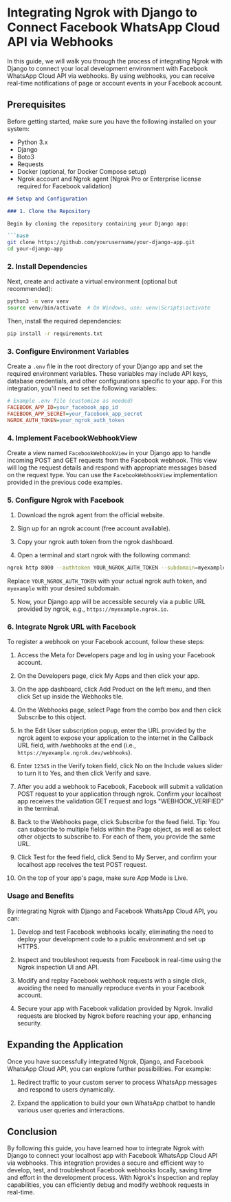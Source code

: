 # Integrating Ngrok with Django to Connect Facebook WhatsApp Cloud API via Webhooks

In this guide, we will walk you through the process of integrating Ngrok with Django to connect your local development environment with Facebook WhatsApp Cloud API via webhooks. By using webhooks, you can receive real-time notifications of page or account events in your Facebook account.

## Prerequisites

Before getting started, make sure you have the following installed on your system:

- Python 3.x
- Django
- Boto3
- Requests
- Docker (optional, for Docker Compose setup)
- Ngrok account and Ngrok agent (Ngrok Pro or Enterprise license required for Facebook validation)

```markdown
## Setup and Configuration

### 1. Clone the Repository

Begin by cloning the repository containing your Django app:

```bash
git clone https://github.com/yourusername/your-django-app.git
cd your-django-app
```

### 2. Install Dependencies

Next, create and activate a virtual environment (optional but recommended):

```bash
python3 -m venv venv
source venv/bin/activate  # On Windows, use: venv\Scripts\activate
```

Then, install the required dependencies:

```bash
pip install -r requirements.txt
```

### 3. Configure Environment Variables

Create a `.env` file in the root directory of your Django app and set the required environment variables. These variables may include API keys, database credentials, and other configurations specific to your app. For this integration, you'll need to set the following variables:

```ini
# Example .env file (customize as needed)
FACEBOOK_APP_ID=your_facebook_app_id
FACEBOOK_APP_SECRET=your_facebook_app_secret
NGROK_AUTH_TOKEN=your_ngrok_auth_token
```

### 4. Implement FacebookWebhookView

Create a view named `FacebookWebhookView` in your Django app to handle incoming POST and GET requests from the Facebook webhook. This view will log the request details and respond with appropriate messages based on the request type. You can use the `FacebookWebhookView` implementation provided in the previous code examples.

### 5. Configure Ngrok with Facebook

1. Download the ngrok agent from the official website.

2. Sign up for an ngrok account (free account available).

3. Copy your ngrok auth token from the ngrok dashboard.

4. Open a terminal and start ngrok with the following command:

```bash
ngrok http 8000 --authtoken YOUR_NGROK_AUTH_TOKEN --subdomain=myexample
```

Replace `YOUR_NGROK_AUTH_TOKEN` with your actual ngrok auth token, and `myexample` with your desired subdomain.

5. Now, your Django app will be accessible securely via a public URL provided by ngrok, e.g., `https://myexample.ngrok.io`.

### 6. Integrate Ngrok URL with Facebook

To register a webhook on your Facebook account, follow these steps:

1. Access the Meta for Developers page and log in using your Facebook account.

2. On the Developers page, click My Apps and then click your app.

3. On the app dashboard, click Add Product on the left menu, and then click Set up inside the Webhooks tile.

4. On the Webhooks page, select Page from the combo box and then click Subscribe to this object.

5. In the Edit User subscription popup, enter the URL provided by the ngrok agent to expose your application to the internet in the Callback URL field, with /webhooks at the end (i.e., `https://myexample.ngrok.dev/webhooks`).

6. Enter `12345` in the Verify token field, click No on the Include values slider to turn it to Yes, and then click Verify and save.

7. After you add a webhook to Facebook, Facebook will submit a validation POST request to your application through ngrok. Confirm your localhost app receives the validation GET request and logs "WEBHOOK_VERIFIED" in the terminal.

8. Back to the Webhooks page, click Subscribe for the feed field. Tip: You can subscribe to multiple fields within the Page object, as well as select other objects to subscribe to. For each of them, you provide the same URL.

9. Click Test for the feed field, click Send to My Server, and confirm your localhost app receives the test POST request.

10. On the top of your app's page, make sure App Mode is Live.

### Usage and Benefits

By integrating Ngrok with Django and Facebook WhatsApp Cloud API, you can:

1. Develop and test Facebook webhooks locally, eliminating the need to deploy your development code to a public environment and set up HTTPS.

2. Inspect and troubleshoot requests from Facebook in real-time using the Ngrok inspection UI and API.

3. Modify and replay Facebook webhook requests with a single click, avoiding the need to manually reproduce events in your Facebook account.

4. Secure your app with Facebook validation provided by Ngrok. Invalid requests are blocked by Ngrok before reaching your app, enhancing security.

## Expanding the Application

Once you have successfully integrated Ngrok, Django, and Facebook WhatsApp Cloud API, you can explore further possibilities. For example:

1. Redirect traffic to your custom server to process WhatsApp messages and respond to users dynamically.

2. Expand the application to build your own WhatsApp chatbot to handle various user queries and interactions.

## Conclusion

By following this guide, you have learned how to integrate Ngrok with Django to connect your localhost app with Facebook WhatsApp Cloud API via webhooks. This integration provides a secure and efficient way to develop, test, and troubleshoot Facebook webhooks locally, saving time and effort in the development process. With Ngrok's inspection and replay capabilities, you can efficiently debug and modify webhook requests in real-time.

```
